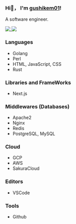### Hi👋， I'm <a href="https://github.com/gushikem01">gushikem01<a>!
A software engineer. 

<a href="https://github.com/anuraghazra/github-readme-stats">
<img align="top" src="https://github-readme-stats.vercel.app/api?username=gushikem01&show_icons=true&count_private=true" />
</a>

<a href="https://github.com/anuraghazra/github-readme-stats">
  <img align="top" src="https://github-readme-stats.vercel.app/api/top-langs/?username=gushikem01" />
</a>

<br />

### Languages

* Golang
* Perl
* HTML, JavaScript, CSS
* Rust

### Libraries and FrameWorks

* Next.js

### Middlewares (Databases)

* Apache2
* Nginx
* Redis
* PostgreSQL, MySQL

### Cloud

* GCP
* AWS
* SakuraCloud

### Editors

* VSCode

### Tools

* Github
